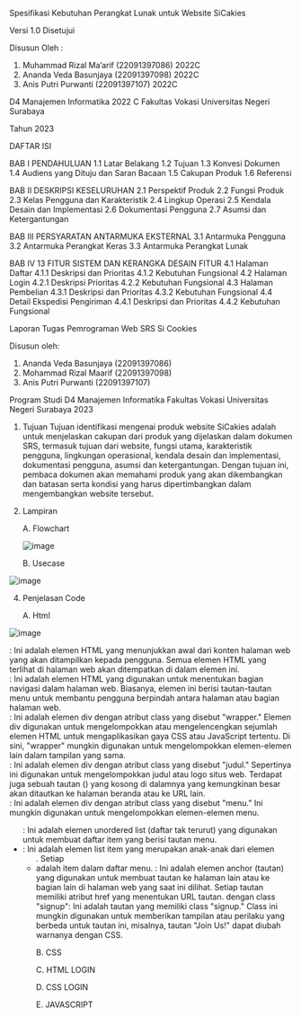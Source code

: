 Spesifikasi Kebutuhan Perangkat Lunak 
untuk Website SiCakies 

Versi 1.0 Disetujui 
 
Disusun Oleh : 
1. Muhammad Rizal Ma’arif	(22091397086)  2022C 
2. Ananda Veda Basunjaya    (22091397098)  2022C 
3. Anis Putri Purwanti 		(22091397107)  2022C 
 
D4 Manajemen Informatika 2022 C
Fakultas Vokasi 
Universitas Negeri Surabaya 
 
Tahun 2023

DAFTAR ISI  
 
BAB I
PENDAHULUAN
1.1 Latar Belakang
1.2 Tujuan
1.3 Konvesi Dokumen
1.4 Audiens yang Dituju dan Saran Bacaan
1.5 Cakupan Produk
1.6 Referensi

BAB II
DESKRIPSI KESELURUHAN
2.1 Perspektif Produk
2.2 Fungsi Produk
2.3 Kelas Pengguna dan Karakteristik
2.4 Lingkup Operasi
2.5 Kendala Desain dan Implementasi
2.6 Dokumentasi Pengguna
2.7 Asumsi dan Ketergantungan

BAB III
PERSYARATAN ANTARMUKA EKSTERNAL
3.1 Antarmuka Pengguna
3.2 Antarmuka Perangkat Keras
3.3 Antarmuka Perangkat Lunak

BAB IV	13 
FITUR SISTEM DAN KERANGKA DESAIN FITUR
4.1 Halaman Daftar
	4.1.1 Deskripsi dan Prioritas
    4.1.2 Kebutuhan Fungsional
4.2 Halaman Login
    4.2.1 Deskripsi Prioritas
    4.2.2 Kebutuhan Fungsional
4.3 Halaman Pembelian
    4.3.1 Deskripsi dan Prioritas
    4.3.2 Kebutuhan Fungsional
4.4 Detail Ekspedisi Pengiriman
    4.4.1 Deskripsi dan Prioritas
    4.4.2 Kebutuhan Fungsional

Laporan Tugas Pemrograman Web SRS Si Cookies

Disusun oleh:

1. Ananda Veda Basunjaya (22091397086)
2. Mohammad Rizal Maarif (22091397098)
3. Anis Putri Purwanti   (22091397107)

Program Studi D4 Manajemen Informatika 
Fakultas Vokasi 
Universitas Negeri Surabaya 
2023   

1. Tujuan
    Tujuan identifikasi mengenai produk website SiCakies adalah untuk menjelaskan cakupan dari produk yang dijelaskan dalam dokumen SRS, termasuk tujuan dari website, fungsi utama, karakteristik pengguna, lingkungan operasional, kendala desain dan implementasi, dokumentasi pengguna, asumsi dan ketergantungan. Dengan tujuan ini, pembaca dokumen akan memahami produk yang akan dikembangkan dan batasan serta kondisi yang harus dipertimbangkan dalam mengembangkan website tersebut.

2. Lampiran

   A. Flowchart
   
   ![image](https://github.com/D4ManajemenInformatika/final-project-website-pemweb10_mic/assets/120777302/35e5fc63-3cc5-4a68-a175-ee3f4f168036)

   B. Usecase
   
![image](https://github.com/D4ManajemenInformatika/final-project-website-pemweb10_mic/assets/120777302/a6d7a8b6-7038-4f40-b770-e5055717f413)

4. Penjelasan Code

   A. Html

![image](https://github.com/D4ManajemenInformatika/final-project-website-pemweb10_mic/assets/124486941/820cd24c-c5e0-464e-8735-a1824389abe7)

<body>: Ini adalah elemen HTML yang menunjukkan awal dari konten halaman web yang akan ditampilkan kepada pengguna. Semua elemen HTML yang terlihat di halaman web akan ditempatkan di dalam elemen <body> ini.
<nav>: Ini adalah elemen HTML yang digunakan untuk menentukan bagian navigasi dalam halaman web. Biasanya, elemen ini berisi tautan-tautan menu untuk membantu pengguna berpindah antara halaman atau bagian halaman web.
<div class="wrapper">: Ini adalah elemen div dengan atribut class yang disebut "wrapper." Elemen div digunakan untuk mengelompokkan atau mengelencengkan sejumlah elemen HTML untuk mengaplikasikan gaya CSS atau JavaScript tertentu. Di sini, "wrapper" mungkin digunakan untuk mengelompokkan elemen-elemen lain dalam tampilan yang sama.
<div class="judul">: Ini adalah elemen div dengan atribut class yang disebut "judul." Sepertinya ini digunakan untuk mengelompokkan judul atau logo situs web. Terdapat juga sebuah tautan (<a>) yang kosong di dalamnya yang kemungkinan besar akan ditautkan ke halaman beranda atau ke URL lain.
<div class="menu">: Ini adalah elemen div dengan atribut class yang disebut "menu." Ini mungkin digunakan untuk mengelompokkan elemen-elemen menu.
<ul>: Ini adalah elemen unordered list (daftar tak terurut) yang digunakan untuk membuat daftar item yang berisi tautan menu.
<li>: Ini adalah elemen list item yang merupakan anak-anak dari elemen <ul>. Setiap <li> adalah item dalam daftar menu.
<a>: Ini adalah elemen anchor (tautan) yang digunakan untuk membuat tautan ke halaman lain atau ke bagian lain di halaman web yang saat ini dilihat. Setiap tautan memiliki atribut href yang menentukan URL tautan.
<a> dengan class "signup": Ini adalah tautan yang memiliki class "signup." Class ini mungkin digunakan untuk memberikan tampilan atau perilaku yang berbeda untuk tautan ini, misalnya, tautan "Join Us!" dapat diubah warnanya dengan CSS.

B. CSS

C. HTML LOGIN

D. CSS LOGIN

E. JAVASCRIPT
